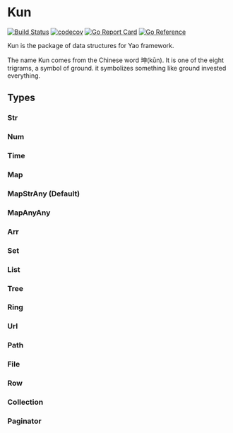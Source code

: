 # Kun

[![Build Status](https://travis-ci.com/YaoApp/kun.svg?branch=main)](https://travis-ci.com/YaoApp/kun)
[![codecov](https://codecov.io/gh/YaoApp/kun/branch/main/graph/badge.svg?token=R4FW9PXF01)](https://codecov.io/gh/YaoApp/kun)
[![Go Report Card](https://goreportcard.com/badge/github.com/YaoApp/kun)](https://goreportcard.com/report/github.com/YaoApp/kun)
[![Go Reference](https://pkg.go.dev/badge/github.com/yaoapp/kun.svg)](https://pkg.go.dev/github.com/yaoapp/kun)

Kun is the package of data structures for Yao framework.

The name Kun comes from the Chinese word 坤(kūn). It is one of the eight trigrams, a symbol of ground. it symbolizes something like ground invested everything.

## Types

### Str

### Num

### Time

### Map

### MapStrAny (Default)

### MapAnyAny

### Arr

### Set

### List

### Tree

### Ring

### Url

### Path

### File

### Row

### Collection

### Paginator
